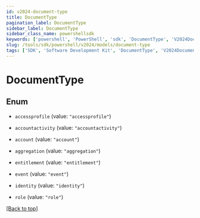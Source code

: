 ```yaml
---
id: v2024-document-type
title: DocumentType
pagination_label: DocumentType
sidebar_label: DocumentType
sidebar_class_name: powershellsdk
keywords: ['powershell', 'PowerShell', 'sdk', 'DocumentType', 'V2024DocumentType'] 
slug: /tools/sdk/powershell/v2024/models/document-type
tags: ['SDK', 'Software Development Kit', 'DocumentType', 'V2024DocumentType']
---
```



# DocumentType

## Enum


* `accessprofile` (value: `"accessprofile"`)

* `accountactivity` (value: `"accountactivity"`)

* `account` (value: `"account"`)

* `aggregation` (value: `"aggregation"`)

* `entitlement` (value: `"entitlement"`)

* `event` (value: `"event"`)

* `identity` (value: `"identity"`)

* `role` (value: `"role"`)


[[Back to top]](#) 

